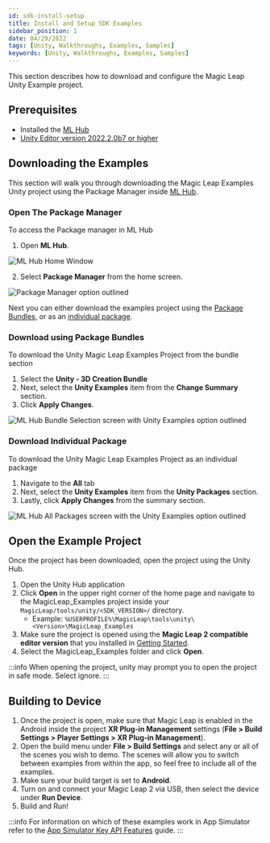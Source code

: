 ```yaml
---
id: sdk-install-setup
title: Install and Setup SDK Examples
sidebar_position: 1
date: 04/29/2022
tags: [Unity, Walkthroughs, Examples, Samples]
keywords: [Unity, Walkthroughs, Examples, Samples]
---
```


This section describes how to download and configure the Magic Leap Unity Example project.

## Prerequisites

- Installed the [ML Hub](/versioned_docs/version-22-Mar-2023/guides/getting-started/install-the-tools.md)
- [Unity Editor version 2022.2.0b7 or higher](/versioned_docs/version-22-Mar-2023/guides/unity/getting-started/install-the-tools.md#install-unity-editor)

## Downloading the Examples

This section will walk you through downloading the Magic Leap Examples Unity project using the Package Manager inside [ML Hub](/versioned_docs/version-22-Mar-2023/guides/getting-started/install-the-tools.md).

### Open The Package Manager

To access the Package manager in ML Hub

1. Open **ML Hub**.

![ML Hub Home Window](/img/ml-hub/ml_hub.png)

2. Select **Package Manager** from the home screen.

![Package Manager option outlined](/img/ml-hub/package_manager_link.png)

Next you can either download the examples project using the [Package Bundles](#download-using-package-bundles), or as an [individual package](#download-individual-package).

### Download using Package Bundles

To download the Unity Magic Leap Examples Project from the bundle section

1. Select the **Unity - 3D Creation Bundle**
2. Next, select the **Unity Examples** item from the **Change Summary** section.
3. Click **Apply Changes**.

![ML Hub Bundle Selection screen with Unity Examples option outlined](/img/ml-hub/unity_bundle_examples.png)

### Download Individual Package

To download the Unity Magic Leap Examples Project as an individual package

1. Navigate to the **All** tab
2. Next, select the **Unity Examples** item from the **Unity Packages** section.
3. Lastly, click **Apply Changes** from the summary section.

![ML Hub All Packages screen with the Unity Examples option outlined](/img/ml-hub/unity_examples.png)

## Open the Example Project

Once the project has been downloaded, open the project using the Unity Hub.

1. Open the Unity Hub application
2. Click **Open** in the upper right corner of the home page and navigate to the MagicLeap_Examples project inside your `MagicLeap/tools/unity/<SDK_VERSION>/` directory.
   - Example: `%USERPROFILE%\MagicLeap\tools\unity\<Version>\MagicLeap_Examples`
3. Make sure the project is opened using the **Magic Leap 2 compatible editor version** that you installed in [Getting Started](/versioned_docs/version-22-Mar-2023/guides/unity/getting-started/install-the-tools.md#install-unity-editor).
4. Select the MagicLeap_Examples folder and click **Open**.

:::info
When opening the project, unity may prompt you to open the project in safe mode. Select ignore.
:::

## Building to Device

1. Once the project is open, make sure that Magic Leap is enabled in the Android inside the project **XR Plug-in Management** settings (**File > Build Settings > Player Settings > XR Plug-in Management**).
2. Open the build menu under **File > Build Settings** and select any or all of the scenes you wish to demo. The scenes will allow you to switch between examples from within the app, so feel free to include all of the examples.
3. Make sure your build target is set to **Android**.
4. Turn on and connect your Magic Leap 2 via USB, then select the device under **Run Device**.
5. Build and Run!

:::info
For information on which of these examples work in App Simulator refer to the [App Simulator Key API Features](/versioned_docs/version-22-Mar-2023/guides/developer-tools/app-sim/app-simulator.md) guide.
:::

